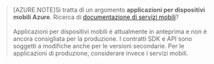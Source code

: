 >[AZURE.NOTE]Si tratta di un argomento **applicazioni per dispositivi mobili Azure**. Ricerca di [documentazione di servizi mobili](/documentation/services/mobile-services/)? <br/><br/>Applicazioni per dispositivi mobili è attualmente in anteprima e non è ancora consigliata per la produzione. I contratti SDK e API sono soggetti a modifiche anche per le versioni secondarie. Per le applicazioni di produzione, considerare invece i servizi mobili.

<!---HONumber=July15_HO3-->